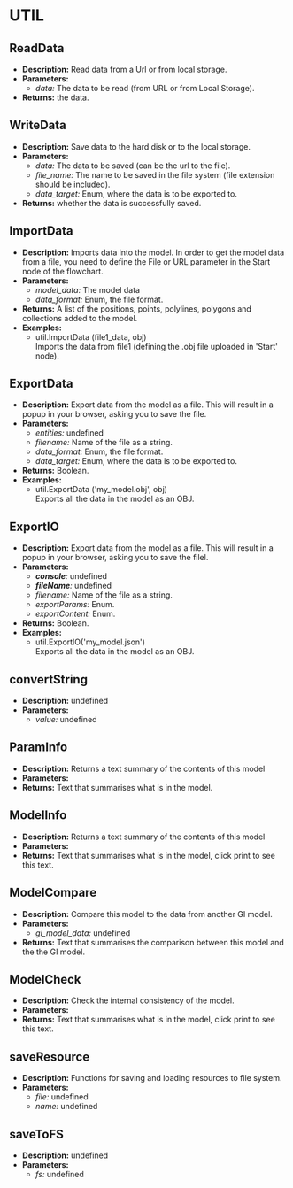 # UTIL    

## ReadData  
* **Description:** Read data from a Url or from local storage.  
* **Parameters:**  
  * *data:* The data to be read (from URL or from Local Storage).  
* **Returns:** the data.  
  
## WriteData  
* **Description:** Save data to the hard disk or to the local storage.  
* **Parameters:**  
  * *data:* The data to be saved (can be the url to the file).  
  * *file_name:* The name to be saved in the file system (file extension should be included).  
  * *data_target:* Enum, where the data is to be exported to.  
* **Returns:** whether the data is successfully saved.  
  
## ImportData  
* **Description:** Imports data into the model.
In order to get the model data from a file, you need to define the File or URL parameter
in the Start node of the flowchart.  
* **Parameters:**  
  * *model_data:* The model data  
  * *data_format:* Enum, the file format.  
* **Returns:** A list of the positions, points, polylines, polygons and collections added to the model.  
* **Examples:**  
  * util.ImportData (file1_data, obj)  
    Imports the data from file1 (defining the .obj file uploaded in 'Start' node).
  
  
## ExportData  
* **Description:** Export data from the model as a file.
This will result in a popup in your browser, asking you to save the file.  
* **Parameters:**  
  * *entities:* undefined  
  * *filename:* Name of the file as a string.  
  * *data_format:* Enum, the file format.  
  * *data_target:* Enum, where the data is to be exported to.  
* **Returns:** Boolean.  
* **Examples:**  
  * util.ExportData ('my_model.obj', obj)  
    Exports all the data in the model as an OBJ.
  
  
## ExportIO  
* **Description:** Export data from the model as a file.
This will result in a popup in your browser, asking you to save the filel.  
* **Parameters:**  
  * *__console__:* undefined  
  * *__fileName__:* undefined  
  * *filename:* Name of the file as a string.  
  * *exportParams:* Enum.  
  * *exportContent:* Enum.  
* **Returns:** Boolean.  
* **Examples:**  
  * util.ExportIO('my_model.json')  
    Exports all the data in the model as an OBJ.
  
  
## convertString  
* **Description:** undefined  
* **Parameters:**  
  * *value:* undefined  
  
## ParamInfo  
* **Description:** Returns a text summary of the contents of this model  
* **Parameters:**  
* **Returns:** Text that summarises what is in the model.  
  
## ModelInfo  
* **Description:** Returns a text summary of the contents of this model  
* **Parameters:**  
* **Returns:** Text that summarises what is in the model, click print to see this text.  
  
## ModelCompare  
* **Description:** Compare this model to the data from another GI model.  
* **Parameters:**  
  * *gi_model_data:* undefined  
* **Returns:** Text that summarises the comparison between this model and the the GI model.  
  
## ModelCheck  
* **Description:** Check the internal consistency of the model.  
* **Parameters:**  
* **Returns:** Text that summarises what is in the model, click print to see this text.  
  
## saveResource  
* **Description:** Functions for saving and loading resources to file system.  
* **Parameters:**  
  * *file:* undefined  
  * *name:* undefined  
  
## saveToFS  
* **Description:** undefined  
* **Parameters:**  
  * *fs:* undefined  
  
